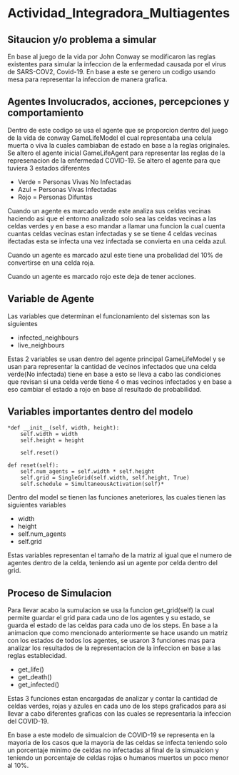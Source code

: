 # Actividad_Integradora_Multiagentes

## Sitaucion y/o problema a simular

En base al juego de la vida por John Conway se modificaron las reglas existentes para simular la infeccion de la enfermedad causada por el virus de SARS-COV2, Covid-19. En base a este se genero un codigo usando mesa para representar la infeccion de manera grafica.
## Agentes Involucrados, acciones, percepciones y comportamiento
Dentro de este codigo se usa el agente que se proporcion dentro del juego de la vida de conway GameLifeModel el cual representaba una celula muerta o viva la cuales cambiaban de estado en base a la reglas originales. Se altero el agente inicial GameLifeAgent para representar las reglas de la represenacion de la enfermedad COVID-19.
Se altero el agente para que tuviera 3 estados diferentes

- Verde = Personas Vivas No Infectadas
- Azul = Personas Vivas Infectadas
- Rojo = Personas Difuntas

Cuando un agente es marcado verde este analiza sus celdas vecinas haciendo asi que el entorno analizado solo sea las celdas vecinas a las celdas verdes y en base a eso  mandar a llamar una funcion la cual cuenta cuantas celdas vecinas estan infectadas y se se tiene 4 celdas vecinas ifectadas esta se infecta una vez infectada se convierta en una celda azul.

Cuando un agente es marcado azul este tiene una probalidad del 10% de convertirse en una celda roja.

Cuando un agente es marcado rojo este deja de tener acciones.

## Variable de Agente

Las variables que determinan el funcionamiento del sistemas son las siguientes
- infected_neighbours 
- live_neighbours

Estas 2 variables se usan dentro del agente principal GameLifeModel y se usan para representar la cantidad de vecinos infectados que una celda verde(No infectada) tiene en base a esto se lleva a cabo las condiciones que revisan si una celda verde tiene 4 o mas vecinos infectados y en base a eso cambiar el estado a rojo en base al resultado de probabilidad.

## Variables importantes dentro del modelo

    *def __init__(self, width, height):
        self.width = width
        self.height = height

        self.reset()

    def reset(self):
        self.num_agents = self.width * self.height
        self.grid = SingleGrid(self.width, self.height, True)
        self.schedule = SimultaneousActivation(self)*
        
Dentro del model se tienen las funciones aneteriores, las cuales tienen las siguientes variables
- width
- height
- self.num_agents 
- self.grid

Estas variables representan el tamaño de la matriz al igual que el numero de agentes dentro de la celda, teniendo asi un agente por celda dentro del grid.

## Proceso de Simulacion

Para llevar acabo la sumulacion se usa la funcion get_grid(self) la cual permite guardar el grid para cada uno de los agentes y su estado, se guarda el estado de las celdas para cada uno de los steps.
En base a la animacion que como mencionado anteriormente se hace usando un matriz con los estados de todos los agentes, se usaron 3 funciones mas para analizar los resultados de la representacion de la infeccion en base a las reglas establecidad.

- get_life()
- get_death()
- get_infected()

Estas 3 funciones estan encargadas de analizar y contar la cantidad de celdas verdes, rojas y azules en cada uno de los steps graficados para asi llevar a cabo diferentes graficas con las cuales se representaria la infeccion del COVID-19.
   
En base a este modelo de simualcion de COVID-19 se representa en la mayoria de los casos que la mayoria de las celdas se infecta teniendo solo un porcentaje minimo de celdas no infectadas al final de la simualcion y teniendo un porcentaje de celdas rojas o humanos muertos un poco menor al 10%.
